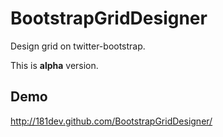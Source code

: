 BootstrapGridDesigner
=====================

Design grid on twitter-bootstrap.

This is **alpha** version.


Demo
-----

 http://181dev.github.com/BootstrapGridDesigner/
